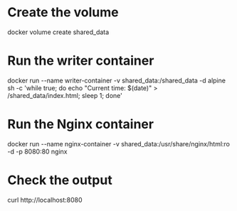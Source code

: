 # Create the volume
docker volume create shared_data

# Run the writer container
docker run --name writer-container -v shared_data:/shared_data -d alpine sh -c 'while true; do echo "Current time: $(date)" > /shared_data/index.html; sleep 1; done'

# Run the Nginx container
docker run --name nginx-container -v shared_data:/usr/share/nginx/html:ro -d -p 8080:80 nginx

# Check the output
curl http://localhost:8080
